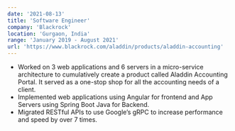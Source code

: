 ```yaml
---
date: '2021-08-13'
title: 'Software Engineer'
company: 'Blackrock'
location: 'Gurgaon, India'
range: 'January 2019 - August 2021'
url: 'https://www.blackrock.com/aladdin/products/aladdin-accounting'
---
```


- Worked on 3 web applications and 6 servers in a micro-service architecture to cumulatively create a product called Aladdin Accounting Portal. It served as a one-stop shop for all the accounting needs of a client.
- Implemented web applications using Angular for frontend and App Servers using Spring Boot Java for Backend.
- Migrated RESTful APIs to use Google’s gRPC to increase performance and speed by over 7 times.

